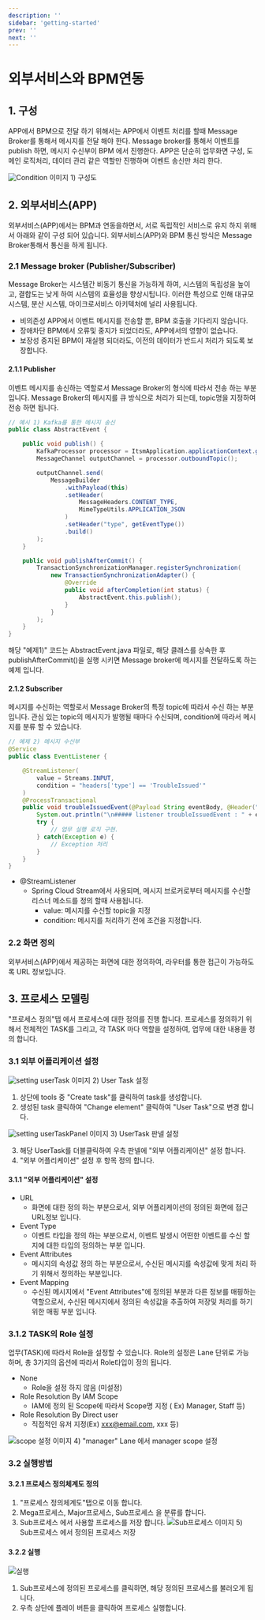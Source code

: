 ```yaml
---
description: ''
sidebar: 'getting-started'
prev: ''
next: ''
---
```


# 외부서비스와 BPM연동

## 1. 구성
APP에서 BPM으로 전달 하기 위해서는 APP에서 이벤트 처리를 할때 Message Broker를 통해서 메시지를 전달 해야 한다. 
Message broker를 통해서 이벤트를 publish 하면, 메시지 수신부이 BPM 에서 진행한다. 
APP은 단순히 업무화면 구성, 도메인 로직처리, 데이터 관리 같은 역할만 진행하며 이벤트 송신만 처리 한다.

![Condition](https://github.com/sooheon45/Image/assets/54785805/f53d548a-1c26-483e-90a2-e27e72cde6fa)
이미지 1) 구성도


## 2. 외부서비스(APP)
외부서비스(APP)에서는 BPM과 연동을하면서, 서로 독립적인 서비스로 유지 하지 위해서 아래와 같이 구성 되어 있습니다. 외부서비스(APP)와 BPM 통신 방식은 Message Broker통해서 통신을 하게 됩니다.

### 2.1 Message broker (Publisher/Subscriber)
Message Broker는 시스템간 비동기 통신을 가능하게 하여, 시스템의 독립성을 높이고, 결합도는 낮게 하여 시스템의 효율성을 향상시팁니다. 이러한 특성으로 인해 대규모 시스템, 분산 시스템, 마이크로서비스 아키텍처에 널리 사용됩니다.

* 비의존성
    APP에서 이벤트 메시지를 전송할 뿐, BPM 호출을 기다리지 않습니다.
* 장애차단
    BPM에서 오류및 중지가 되었더라도, APP에서의 영향이 없습니다. 
* 보장성
    중지된 BPM이 재실행 되더라도, 이전의 데이터가 반드시 처리가 되도록 보장합니다.

#### 2.1.1 Publisher
이벤트 메시지를 송신하는 역할로서 Message Broker의 형식에 따라서 전송 하는 부분 입니다. Message Broker의 메시지를 큐 방식으로 처리가 되는데, topic명을 지정하여 전송 하면 됩니다.    

```java
// 예시 1) Kafka를 통한 메시지 송신
public class AbstractEvent {

    public void publish() {
        KafkaProcessor processor = ItsmApplication.applicationContext.getBean(KafkaProcessor.class);
        MessageChannel outputChannel = processor.outboundTopic();

        outputChannel.send(
            MessageBuilder
                .withPayload(this)
                .setHeader(
                    MessageHeaders.CONTENT_TYPE,
                    MimeTypeUtils.APPLICATION_JSON
                )
                .setHeader("type", getEventType())
                .build()
        );
    }

    public void publishAfterCommit() {
        TransactionSynchronizationManager.registerSynchronization(
            new TransactionSynchronizationAdapter() {
                @Override
                public void afterCompletion(int status) {
                    AbstractEvent.this.publish();
                }
            }
        );
    }
}
```
해당 "예제1)" 코드는 AbstractEvent.java 파일로, 해당 클래스를 상속한 후 publishAfterCommit()을 실행 시키면 Message broker에 메시지를 전달하도록 하는 예제 입니다.


#### 2.1.2 Subscriber
메시지를 수신하는 역할로서 Message Broker의 특정 topic에 따라서 수신 하는 부분 입니다. 관심 있는 topic의 메시지가 발행될 때마다 수신되며, condition에 따라서 메시지를 분류 할 수 있습니다.

```java
// 예제 2) 메시지 수신부
@Service
public class EventListener {

    @StreamListener(
        value = Streams.INPUT, 
        condition = "headers['type'] == 'TroubleIssued'"
    )
    @ProcessTransactional
    public void troubleIssuedEvent(@Payload String eventBody, @Header("type") String typeHeader) {
        System.out.println("\n##### listener troubleIssuedEvent : " + eventBody + "\n");
        try {
            // 업무 실행 로직 구현.
        } catch(Exception e) {
            // Exception 처리
        }
    }
}
```
- @StreamListener
    - Spring Cloud Stream에서 사용되며, 메시지 브로커로부터 메시지를 수신할 리스너 메소드를 정의 할때 사용됩니다.
        - value: 메시지를 수신할 topic을 지정
        - condition: 메시지를 처리하기 전에 조건을 지정합니다.


### 2.2 화면 정의
외부서비스(APP)에서 제공하는 화면에 대한 정의하여, 라우터를 통한 접근이 가능하도록 URL 정보입니다.
    

## 3. 프로세스 모델링
"프로세스 정의"탭 에서 프로세스에 대한 정의를 진행 합니다. 프로세스를 정의하기 위해서 전체적인 TASK를 그리고, 각 TASK 마다 역할을 설정하여, 업무에 대한 내용을 정의 합니다.
    
### 3.1 외부 어플리케이션 설정

![setting userTask](https://github.com/sooheon45/Image/assets/54785805/7e09993e-e3a4-4c96-befc-d428a66fa42f)
이미지 2) User Task 설정

1. 상단에 tools 중 "Create task"를 클릭하여 task를 생성합니다. 
2. 생성된 task 클릭하여 "Change element" 클릭하여 "User Task"으로 변경 합니다.

![setting userTaskPanel](https://github.com/sooheon45/Image/assets/54785805/2e789577-171f-4fa2-8093-c4ab8b6ad359)
이미지 3) UserTask 판넬 설정

3. 해당 UserTask를 더블클릭하여 우측 판넬에 "외부 어플리케이션" 설정 합니다.
4. "외부 어플리케이션" 설정 후 항목 정의 합니다.

#### 3.1.1 "외부 어플리케이션" 설정
- URL
    - 화면에 대한 정의 하는 부분으로서, 외부 어플리케이션의 정의된 화면에 접근 URL정보 입니다.
- Event Type
    - 이벤트 타입을 정의 하는 부분으로서, 이벤트 발생시 어떤한 이벤트를 수신 할 지에 대한 타입의 정의하는 부분 입니다.
- Event Attributes
    - 메시지의 속성값 정의 하는 부분으로서, 수신된 메시지를 속성값에 맞게 처리 하기 위해서 정의하는 부분입니다.
- Event Mapping
    - 수신된 메시지에서 "Event Attributes"에 정의된 부분과 다른 정보를 매핑하는 역할으로서, 수신된 메시지에서 정의된 속성값을 추출하여 저장및 처리를 하기 위한 매핑 부분 입니다.

### 3.1.2 TASK의 Role 설정
업무(TASK)에 따라서 Role을 설정할 수 있습니다. Role의 설정은 Lane 단위로 가능 하며, 총 3가지의 옵션에 따라서 Role타입이 정의 됩니다.

- None
    - Role을 설정 하지 않음 (미설정)
- Role Resolution By IAM Scope
    - IAM에 정의 된 Scope에 따라서 Scope명 지정 ( Ex) Manager, Staff 등)
- Role Resolution By Direct user
    - 직접적인 유저 지정(Ex) xxx@email.com, xxx 등)

![scope 설정](https://github.com/sooheon45/Image/assets/54785805/4aeef47f-4a3d-4409-a215-d4a8d2387efa)
이미지 4) "manager" Lane 에서 manager scope 설정

### 3.2 실행방법
#### 3.2.1 프로세스 정의체계도 정의
1. "프로세스 정의체계도"탭으로 이동 합니다.
2. Mega프로세스, Major프로세스, Sub프로세스 을 분류를 합니다.
3. Sub프로세스 에서 사용할 프로세스를 저장 합니다.
![Sub프로세스](https://github.com/sooheon45/Image/assets/54785805/282e52f0-6df7-4f01-a0c1-c22142efd6ec)
이미지 5) Sub프로세스 에서 정의된 프로세스 저장

#### 3.2.2 실행
![실행](https://github.com/sooheon45/Image/assets/54785805/c914af68-e521-409b-a323-b700dc4a16f8)

1. Sub프로세스에 정의된 프로세스를 클릭하면, 해당 정의된 프로세스를 불러오게 됩니다.
2. 우측 상단에 플레이 버튼을 클릭하여 프로세스 실행합니다.
